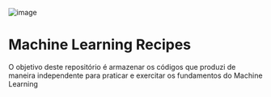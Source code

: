 ![image](https://github.com/CllsPy/Machine_Learning_Recipes/assets/96326019/b007c093-cf5b-4dc8-baec-c465b49fe66a)

# Machine Learning Recipes
O objetivo deste repositório é armazenar os códigos que produzi de maneira independente para praticar e exercitar os fundamentos do Machine Learning
